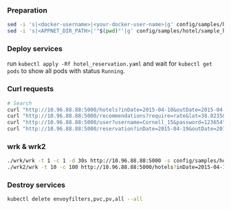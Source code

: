 ### Preparation

```bash
sed -i 's|<docker-username>|<your-docker-user-name>|g' config/samples/hotel/hotel_reservation.yaml
sed -i 's|<APPNET_DIR_PATH>|'"$(pwd)"'|g' config/samples/hotel/sample_hotel.yaml
```

### Deploy services

run `kubectl apply -Rf hotel_reservation.yaml`
and wait for `kubectl get pods` to show all pods with status `Running`.

### Curl requests
```bash
# Search
curl "http://10.96.88.88:5000/hotels?inDate=2015-04-10&outDate=2015-04-11&lat=38.0235&lon=-122.095"
curl "http://10.96.88.88:5000/recommendations?require=rate&lat=38.0235&lon=-122.095"
curl "http://10.96.88.88:5000/user?username=Cornell_15&password=123654"
curl "http://10.96.88.88:5000/reservation?inDate=2015-04-19&outDate=2015-04-24&lat=nil&lon=nil&hotelId=9&customerName=Cornell_1&username=Cornell_1&password=1111111111&number=1"
```

### wrk & wrk2
```bash
./wrk/wrk -t 1 -c 1 -d 30s http://10.96.88.88:5000 -s config/samples/hotel/hotel.lua -L
./wrk2/wrk -t 10 -c 100 http://10.96.88.88:5000/hotels?inDate=2015-04-10&outDate=2015-04-11&lat=38.0235&lon=-122.095 -d 60s -R 2000
```


### Destroy services
```bash
kubectl delete envoyfilters,pvc,pv,all --all
```